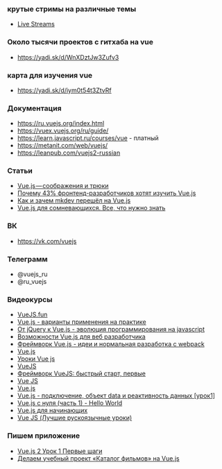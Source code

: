 ### крутые стримы на различные темы
+ [Live Streams](https://www.youtube.com/watch?v=HSbj0dKErtY&list=PLswdBLT9llbjS2o4xreJqgBRjTmkEz6sv)

### Около тысячи проектов с гитхаба на vue
+ https://yadi.sk/d/WnXDztJw3Zufv3</br>

### карта для изучения vue
+ https://yadi.sk/d/iym0t54t3ZtvRf

### Документация
+ https://ru.vuejs.org/index.html
+ https://vuex.vuejs.org/ru/guide/
+ https://learn.javascript.ru/courses/vue - платный
+ https://metanit.com/web/vuejs/
+ https://leanpub.com/vuejs2-russian
### Статьи
+ [Vue.js — соображения и трюки](https://medium.com/devschacht/vue-js-considerations-and-tricks-58ec768ac237)
+ [Почему 43% фронтенд-разработчиков хотят изучить Vue.js](https://medium.com/devschacht/%D0%BF%D0%BE%D1%87%D0%B5%D0%BC%D1%83-%D1%84%D1%80%D0%BE%D0%BD%D1%82%D0%B5%D0%BD%D0%B4-%D1%80%D0%B0%D0%B7%D1%80%D0%B0%D0%B1%D0%BE%D1%82%D1%87%D0%B8%D0%BA%D0%B8-%D1%85%D0%BE%D1%82%D1%8F%D1%82-%D1%83%D1%87%D0%B8%D1%82%D1%8C-vue-js-63aa3b456dfa)
+ [Как и зачем mkdev перешёл на Vue.js](https://mkdev.me/posts/kak-i-zachem-mkdev-pereshyol-na-vue-js)
+ [Vue.js для сомневающихся. Все, что нужно знать](https://habr.com/post/329452/)

### ВК
+ https://vk.com/vuejs

### Телеграмм
+ @vuejs_ru
+ @ru_vuejs

### Видеокурсы
+ [VueJS.fun](https://www.youtube.com/channel/UCrpvmiGAeKSkmM-fpyuwYjw)
+ [Vue.js - варианты применения на практике](https://www.youtube.com/watch?v=8SeI7Vyfvcc)
+ [От jQuery к Vue.js - эволюция программирования на javascript](https://www.youtube.com/watch?v=9y_gbVt9oio)
+ [Возможности Vue.js для веб разработчика](https://www.youtube.com/watch?v=1JO1XCyaL_g)
+ [Фреймворк Vue.js - идеи и нормальная разработка с webpack](https://www.youtube.com/watch?v=NeXuUGgiwyw)
+ [Vue.js](https://www.youtube.com/watch?v=O9p4dRBRSXE&list=PLEyOhcqU3T9VL6wathF8CoHnHGvUAdzq6)
+ [Уроки Vue js](https://www.youtube.com/watch?v=IMYO487lpxg&list=PLVfMKQXDAhGWFP61AzOs_PowY7OAaFRHU)
+ [VueJS](https://www.youtube.com/watch?v=3TurSb_ETxQ&list=PLYfFMdgVk4_y-_vpH32TtFDefaO5j8jnB)
+ [Фреймворк VueJS: быстрый старт, первые ](https://www.youtube.com/watch?v=qHBSc_LuHnU&list=PLD-piGJ3Dtl0C2gVy-_vZoxYRFWRwUvWL)
+ [Vue JS](https://www.youtube.com/watch?v=PCOP3uC_VwY&list=PLNkWIWHIRwMH7ahn9uvvc5PG3o1tLscgB)
+ [Vue.js](https://www.youtube.com/watch?v=Zwiu5yBU_Gk&list=PLu_62Q68DvTrWAR_3-iOfIdbqKU912i3z)
+ [Vue.js - подключение, объект data и реактивность данных [урок1]](https://www.youtube.com/watch?v=LGyihQvDEw4&list=PLyeqauxei6jd4mL4E9860HnO5GYayooR-)
+ [Vue.js с нуля (часть 1) - Hello World](https://www.youtube.com/watch?v=k3yRfEw1pYk&list=PL5r0NkdgM0UOxb4Hl81FV5UIgexwTf8h7)
+ [Vue.js для начинающих](https://www.youtube.com/watch?v=NtlVno8igVQ&list=PL0lO_mIqDDFVVNsIt02JBIdBkjNVHIoum)
+ [Vue JS (Лучшие рускоязычные уроки)](https://www.youtube.com/watch?v=diPpV20TOUs&list=PLLvTAhHe8AYCf1RDc2l2ZWriPfMf-yZel)


### Пишем приложение
+ [Vue.js 2 Урок 1 Первые шаги](https://www.youtube.com/watch?v=Bip6Sdn_QpM&list=PLLd6Lzq1_u-emTVzsgpLMTxK9W68Sdzxp)
+ [Делаем учебный проект «Каталог фильмов» на Vue.js](https://www.youtube.com/watch?v=InAWVrLnycw)
